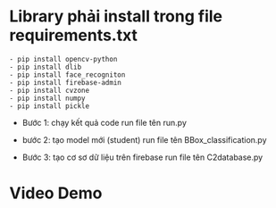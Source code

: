 
# Library phải install trong file requirements.txt
    - pip install opencv-python
    - pip install dlib
    - pip install face_recogniton
    - pip install firebase-admin
    - pip install cvzone
    - pip install numpy
    - pip install pickle

+ Bước 1: chạy kết quả code
    run file tên run.py

+ bước 2: tạo model mới (student)
    run file tên BBox_classification.py

+ Bước 3: tạo cơ sơ dữ liệu trên firebase
    run file tên C2database.py

# Video Demo



